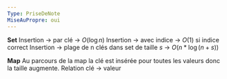 ```yaml
---
Type: PriseDeNote
MiseAuPropre: oui
---
```


**Set**
Insertion -> par clé -> $O(\log n)$
Insertion -> avec indice -> $O(1)$ si indice correct
Insertion -> plage de n clés dans set de taille $s$ -> $O(n * \log(n+s))$

**Map**
Au parcours de la map la clé est insérée pour toutes les valeurs donc la taille augmente.
Relation clé -> valeur



